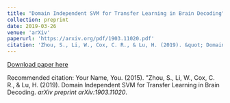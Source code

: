 ```yaml
---
title: "Domain Independent SVM for Transfer Learning in Brain Decoding"
collection: preprint
date: 2019-03-26
venue: 'arXiv'
paperurl: 'https://arxiv.org/pdf/1903.11020.pdf'
citation: 'Zhou, S., Li, W., Cox, C. R., & Lu, H. (2019). &quot; Domain Independent SVM for Transfer Learning in Brain Decoding. &quot; <i>arXiv preprint arXiv:1903.11020</i>.'
---
```


[Download paper here](https://arxiv.org/pdf/1903.11020.pdf)

Recommended citation: Your Name, You. (2015). "Zhou, S., Li, W., Cox, C. R., & Lu, H. (2019). Domain Independent SVM for Transfer Learning in Brain Decoding. <i>arXiv preprint arXiv:1903.11020</i>.


<!---
---
title: "Paper Title Number 3"
collection: publications
permalink: /publication/2015-10-01-paper-title-number-3
excerpt: 'This paper is about the number 3. The number 4 is left for future work.'
date: 2015-10-01
venue: 'Journal 1'
paperurl: 'http://academicpages.github.io/files/paper3.pdf'
citation: 'Your Name, You. (2015). &quot;Paper Title Number 3.&quot; <i>Journal 1</i>. 1(3).'
---
This paper is about the number 3. The number 4 is left for future work.

[Download paper here](http://academicpages.github.io/files/paper3.pdf)

Recommended citation: Your Name, You. (2015). "Paper Title Number 3." <i>Journal 1</i>. 1(3).
-->

